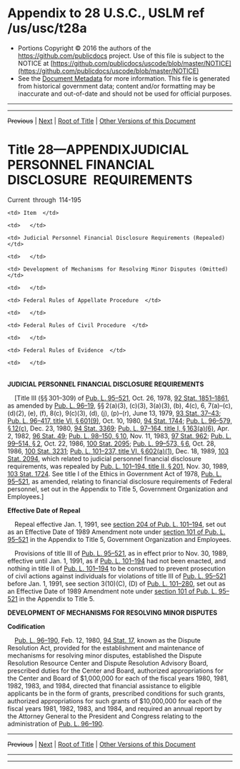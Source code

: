 ---
---

# Appendix to 28 U.S.C., USLM ref /us/usc/t28a

* Portions Copyright © 2016 the authors of the https://github.com/publicdocs project.
  Use of this file is subject to the NOTICE at [https://github.com/publicdocs/uscode/blob/master/NOTICE](https://github.com/publicdocs/uscode/blob/master/NOTICE)
* See the [Document Metadata](././../../..//README.md) for more information.
  This file is generated from historical government data; content and/or formatting may be inaccurate and out-of-date and should not be used for official purposes.

----------
----------

~~Previous~~ | [Next](./../../..//us/usc/t28a/courtRules1/m__us_usc_t28a_courtRules1.md) | [Root of Title](./../../../) | [Other Versions of this Document](https://publicdocs.github.io/go/links?ns=uslm&ref=%2Fus%2Fusc%2Ft28a)

# Title 28—APPENDIXJUDICIAL PERSONNEL FINANCIAL DISCLOSURE REQUIREMENTS

Current through 114-195

<table>

  <tr>

    <td> Item  </td>

    <td>   </td>

  </tr>

  <tr>

    <td> Judicial Personnel Financial Disclosure Requirements (Repealed)  </td>

    <td>   </td>

  </tr>

  <tr>

    <td> Development of Mechanisms for Resolving Minor Disputes (Omitted)  </td>

    <td>   </td>

  </tr>

  <tr>

    <td> Federal Rules of Appellate Procedure  </td>

    <td>   </td>

  </tr>

  <tr>

    <td> Federal Rules of Civil Procedure  </td>

    <td>   </td>

  </tr>

  <tr>

    <td> Federal Rules of Evidence  </td>

    <td>   </td>

  </tr>

</table>

 __JUDICIAL PERSONNEL FINANCIAL DISCLOSURE REQUIREMENTS__ 

    \[Title III (§§ 301–309) of [Pub. L. 95–521][/us/pl/95/521], Oct. 26, 1978, [92 Stat. 1851–1861][/us/stat/92/1851-1861], as amended by [Pub. L. 96–19][/us/pl/96/19], §§ 2(a)(3), (c)(3), 3(a)(3), (b), 4(c), 6, 7(a)–(c), (d)(2), (e), (f), 8(c), 9(c)(3), (d), (j), (p)–(r), June 13, 1979, [93 Stat. 37–43][/us/stat/93/37-43]; [Pub. L. 96–417, title VI, § 601(9)][/us/pl/96/417/s601/9], Oct. 10, 1980, [94 Stat. 1744][/us/stat/94/1744]; [Pub. L. 96–579, § 12(c)][/us/pl/96/579/s12/c], Dec. 23, 1980, [94 Stat. 3369][/us/stat/94/3369]; [Pub. L. 97–164, title I, § 163(a)(6)][/us/pl/97/164/s163/a/6], Apr. 2, 1982, [96 Stat. 49][/us/stat/96/49]; [Pub. L. 98–150, § 10][/us/pl/98/150/s10], Nov. 11, 1983, [97 Stat. 962][/us/stat/97/962]; [Pub. L. 99–514, § 2][/us/pl/99/514/s2], Oct. 22, 1986, [100 Stat. 2095][/us/stat/100/2095]; [Pub. L. 99–573, § 6][/us/pl/99/573/s6], Oct. 28, 1986, [100 Stat. 3231][/us/stat/100/3231]; [Pub. L. 101–237, title VI, § 602(a)(1)][/us/pl/101/237/s602/a/1], Dec. 18, 1989, [103 Stat. 2094][/us/stat/103/2094], which related to judicial personnel financial disclosure requirements, was repealed by [Pub. L. 101–194, title II, § 201][/us/pl/101/194/s201], Nov. 30, 1989, [103 Stat. 1724][/us/stat/103/1724]. See title I of the Ethics in Government Act of 1978, [Pub. L. 95–521][/us/pl/95/521], as amended, relating to financial disclosure requirements of Federal personnel, set out in the Appendix to Title 5, Government Organization and Employees.\]

 __Effective Date of Repeal__ 

    Repeal effective Jan. 1, 1991, see [section 204 of Pub. L. 101–194][/us/pl/101/194/s204], set out as an Effective Date of 1989 Amendment note under [section 101 of Pub. L. 95–521][/us/pl/95/521/s101] in the Appendix to Title 5, Government Organization and Employees.

    Provisions of title III of [Pub. L. 95–521][/us/pl/95/521], as in effect prior to Nov. 30, 1989, effective until Jan. 1, 1991, as if [Pub. L. 101–194][/us/pl/101/194] had not been enacted, and nothing in title II of [Pub. L. 101–194][/us/pl/101/194] to be construed to prevent prosecution of civil actions against individuals for violations of title III of [Pub. L. 95–521][/us/pl/95/521] before Jan. 1, 1991, see section 3(10)(C), (D) of [Pub. L. 101–280][/us/pl/101/280], set out as an Effective Date of 1989 Amendment note under [section 101 of Pub. L. 95–521][/us/pl/95/521/s101] in the Appendix to Title 5.

 __DEVELOPMENT OF MECHANISMS FOR RESOLVING MINOR DISPUTES__ 

 __Codification__ 

    [Pub. L. 96–190][/us/pl/96/190], Feb. 12, 1980, [94 Stat. 17][/us/stat/94/17], known as the Dispute Resolution Act, provided for the establishment and maintenance of mechanisms for resolving minor disputes, established the Dispute Resolution Resource Center and Dispute Resolution Advisory Board, prescribed duties for the Center and Board, authorized appropriations for the Center and Board of $1,000,000 for each of the fiscal years 1980, 1981, 1982, 1983, and 1984, directed that financial assistance to eligible applicants be in the form of grants, prescribed conditions for such grants, authorized appropriations for such grants of $10,000,000 for each of the fiscal years 1981, 1982, 1983, and 1984, and required an annual report by the Attorney General to the President and Congress relating to the administration of [Pub. L. 96–190][/us/pl/96/190].

----------

~~Previous~~ | [Next](./../../..//us/usc/t28a/courtRules1/m__us_usc_t28a_courtRules1.md) | [Root of Title](./../../../) | [Other Versions of this Document](https://publicdocs.github.io/go/links?ns=uslm&ref=%2Fus%2Fusc%2Ft28a)

----------
----------

[/us/pl/95/521]: https://publicdocs.github.io/go/links?ns=uslm&ref=%2Fus%2Fpl%2F95%2F521
[/us/stat/92/1851-1861]: https://publicdocs.github.io/go/links?ns=uslm&ref=%2Fus%2Fstat%2F92%2F1851-1861
[/us/pl/96/19]: https://publicdocs.github.io/go/links?ns=uslm&ref=%2Fus%2Fpl%2F96%2F19
[/us/stat/93/37-43]: https://publicdocs.github.io/go/links?ns=uslm&ref=%2Fus%2Fstat%2F93%2F37-43
[/us/pl/96/417/s601/9]: https://publicdocs.github.io/go/links?ns=uslm&ref=%2Fus%2Fpl%2F96%2F417%2Fs601%2F9
[/us/stat/94/1744]: https://publicdocs.github.io/go/links?ns=uslm&ref=%2Fus%2Fstat%2F94%2F1744
[/us/pl/96/579/s12/c]: https://publicdocs.github.io/go/links?ns=uslm&ref=%2Fus%2Fpl%2F96%2F579%2Fs12%2Fc
[/us/stat/94/3369]: https://publicdocs.github.io/go/links?ns=uslm&ref=%2Fus%2Fstat%2F94%2F3369
[/us/pl/97/164/s163/a/6]: https://publicdocs.github.io/go/links?ns=uslm&ref=%2Fus%2Fpl%2F97%2F164%2Fs163%2Fa%2F6
[/us/stat/96/49]: https://publicdocs.github.io/go/links?ns=uslm&ref=%2Fus%2Fstat%2F96%2F49
[/us/pl/98/150/s10]: https://publicdocs.github.io/go/links?ns=uslm&ref=%2Fus%2Fpl%2F98%2F150%2Fs10
[/us/stat/97/962]: https://publicdocs.github.io/go/links?ns=uslm&ref=%2Fus%2Fstat%2F97%2F962
[/us/pl/99/514/s2]: https://publicdocs.github.io/go/links?ns=uslm&ref=%2Fus%2Fpl%2F99%2F514%2Fs2
[/us/stat/100/2095]: https://publicdocs.github.io/go/links?ns=uslm&ref=%2Fus%2Fstat%2F100%2F2095
[/us/pl/99/573/s6]: https://publicdocs.github.io/go/links?ns=uslm&ref=%2Fus%2Fpl%2F99%2F573%2Fs6
[/us/stat/100/3231]: https://publicdocs.github.io/go/links?ns=uslm&ref=%2Fus%2Fstat%2F100%2F3231
[/us/pl/101/237/s602/a/1]: https://publicdocs.github.io/go/links?ns=uslm&ref=%2Fus%2Fpl%2F101%2F237%2Fs602%2Fa%2F1
[/us/stat/103/2094]: https://publicdocs.github.io/go/links?ns=uslm&ref=%2Fus%2Fstat%2F103%2F2094
[/us/pl/101/194/s201]: https://publicdocs.github.io/go/links?ns=uslm&ref=%2Fus%2Fpl%2F101%2F194%2Fs201
[/us/stat/103/1724]: https://publicdocs.github.io/go/links?ns=uslm&ref=%2Fus%2Fstat%2F103%2F1724
[/us/pl/95/521]: https://publicdocs.github.io/go/links?ns=uslm&ref=%2Fus%2Fpl%2F95%2F521
[/us/pl/101/194/s204]: https://publicdocs.github.io/go/links?ns=uslm&ref=%2Fus%2Fpl%2F101%2F194%2Fs204
[/us/pl/95/521/s101]: https://publicdocs.github.io/go/links?ns=uslm&ref=%2Fus%2Fpl%2F95%2F521%2Fs101
[/us/pl/95/521]: https://publicdocs.github.io/go/links?ns=uslm&ref=%2Fus%2Fpl%2F95%2F521
[/us/pl/101/194]: https://publicdocs.github.io/go/links?ns=uslm&ref=%2Fus%2Fpl%2F101%2F194
[/us/pl/101/194]: https://publicdocs.github.io/go/links?ns=uslm&ref=%2Fus%2Fpl%2F101%2F194
[/us/pl/95/521]: https://publicdocs.github.io/go/links?ns=uslm&ref=%2Fus%2Fpl%2F95%2F521
[/us/pl/101/280]: https://publicdocs.github.io/go/links?ns=uslm&ref=%2Fus%2Fpl%2F101%2F280
[/us/pl/95/521/s101]: https://publicdocs.github.io/go/links?ns=uslm&ref=%2Fus%2Fpl%2F95%2F521%2Fs101
[/us/pl/96/190]: https://publicdocs.github.io/go/links?ns=uslm&ref=%2Fus%2Fpl%2F96%2F190
[/us/stat/94/17]: https://publicdocs.github.io/go/links?ns=uslm&ref=%2Fus%2Fstat%2F94%2F17
[/us/pl/96/190]: https://publicdocs.github.io/go/links?ns=uslm&ref=%2Fus%2Fpl%2F96%2F190



